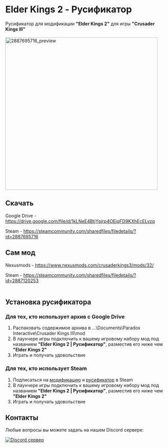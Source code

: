 # Elder Kings 2 - Русификатор
Русификатор для модификации **"Elder Kings 2"** для игры **"Crusader Kings III"**
<br>
<br>
<img width="475" alt="2887695716_preview" src="https://github.com/Elder-Kings2-Rus/elder-kings2-rus/assets/25348662/4033bcb6-7dd1-481e-a629-d64cddc3c423">

## Скачать
Google Drive - https://drive.google.com/file/d/1kLNeE4BtjYpjrp4OEjqFD9KXhEcELvzq

Steam - https://steamcommunity.com/sharedfiles/filedetails/?id=2887695716

## Сам мод
Nexusmods - https://www.nexusmods.com/crusaderkings3/mods/32/

Steam - https://steamcommunity.com/sharedfiles/filedetails/?id=2887120253
<br>
<br>



## Установка русификатора
### Для тех, кто использует архив с Google Drive 
1. Распаковать содержимое архива в ...\Documents\Paradox Interactive\Crusader Kings III\mod
2. В лаунчере игры подключить к вашему игровому набору мод под названием **"Elder Kings 2 | Русификатор"**, разместив его ниже чем **"Elder Kings 2"**
3. Играть и получать удовольствие

### Для тех, кто использует Steam
1. Подписаться на [модификацию](https://steamcommunity.com/workshop/filedetails/?id=2887120253) и [русификатор](https://steamcommunity.com/sharedfiles/filedetails/?id=2887695716) в Steam
2. В лаунчере игры подключить к вашему игровому набору мод под названием **"Elder Kings 2 | Русификатор"**, разместив его ниже чем **"Elder Kings 2"**
3. Играть и получать удовольствие

## Контакты
Любые вопросы вы можете задать на нашем Discord сервере:

<a href="https://discord.gg/56P53b9zrD"><img src="https://img.shields.io/discord/1037643873310228521?label=CK3%20-%20RU%20Community&color=5865F2&style=for-the-badge&logo=discord&logoColor=white" alt="Discord сервер" /></a>